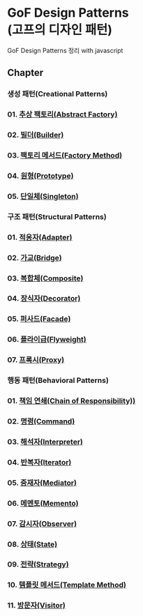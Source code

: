 GoF Design Patterns<br>
(고프의 디자인 패턴)
=======================

GoF Design Patterns 정리 with javascript<br>

## Chapter
### 생성 패턴(Creational Patterns)
### 01. [추상 팩토리(Abstract Factory)](https://github.com/KangJiJi/Study/tree/master/Book/DesignPatterns/AbstractFactory)
### 02. [빌더(Builder)](https://github.com/KangJiJi/Study/tree/master/Book/DesignPatterns/Builder)
### 03. [팩토리 메서드(Factory Method)]()
### 04. [원형(Prototype)]()
### 05. [단일체(Singleton)]()

### 구조 패턴(Structural Patterns)
### 01. [적응자(Adapter)]()
### 02. [가교(Bridge)]()
### 03. [복합체(Composite)]()
### 04. [장식자(Decorator)]()
### 05. [퍼사드(Facade)]()
### 06. [플라이급(Flyweight)]()
### 07. [프록시(Proxy)]()

### 행동 패턴(Behavioral Patterns)
### 01. [책임 연쇄(Chain of Responsibility))]()
### 02. [명령(Command)]()
### 03. [해석자(Interpreter)]()
### 04. [반복자(Iterator)]()
### 05. [중재자(Mediator)]()
### 06. [메멘토(Memento)]()
### 07. [감시자(Observer)]()
### 08. [상태(State)]()
### 09. [전략(Strategy)]()
### 10. [템플릿 메서드(Template Method)]()
### 11. [방문자(Visitor)]()